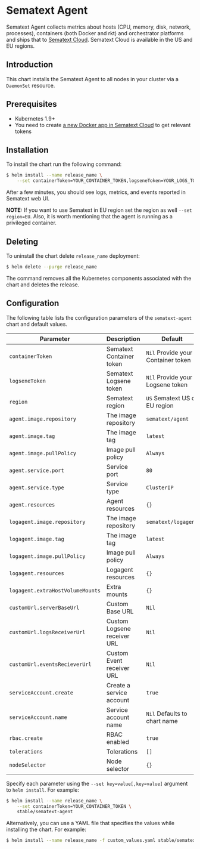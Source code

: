 # Sematext Agent

Sematext Agent collects metrics about hosts (CPU, memory, disk, network, processes), containers (both Docker and rkt) and orchestrator platforms and ships that to [Sematext Cloud](https://sematext.com/cloud). Sematext Cloud is available in the US and EU regions.

## Introduction

This chart installs the Sematext Agent to all nodes in your cluster via a `DaemonSet` resource.

## Prerequisites

- Kubernetes 1.9+
- You need to create [a new Docker app in Sematext Cloud](https://apps.sematext.com/ui/integrations/create/docker) to get relevant tokens

## Installation

To install the chart run the following command:

```bash
$ helm install --name release_name \
    --set containerToken=YOUR_CONTAINER_TOKEN,logseneToken=YOUR_LOGS_TOKEN stable/sematext-agent
```

After a few minutes, you should see logs, metrics, and events reported in Sematext web UI.

**NOTE:** If you want to use Sematext in EU region set the region as well `--set region=EU`. Also, it is worth mentioning that the agent is running as a privileged container.

## Deleting

To uninstall the chart delete `release_name` deployment:

```bash
$ helm delete --purge release_name
```

The command removes all the Kubernetes components associated with the chart and deletes the release.

## Configuration

The following table lists the configuration parameters of the `sematext-agent` chart and default values.

|             Parameter            |            Description            |                  Default                  |
|----------------------------------|-----------------------------------|-------------------------------------------|
| `containerToken`                 | Sematext Container token          | `Nil` Provide your Container token        |
| `logseneToken`                   | Sematext Logsene token            | `Nil` Provide your Logsene token          |
| `region`                         | Sematext region                   | `US` Sematext US or EU region             |
| `agent.image.repository`         | The image repository              | `sematext/agent`                          |
| `agent.image.tag`                | The image tag                     | `latest`                                  |
| `agent.image.pullPolicy`         | Image pull policy                 | `Always`                                  |
| `agent.service.port`             | Service port                      | `80`                                      |
| `agent.service.type`             | Service type                      | `ClusterIP`                               |
| `agent.resources`                | Agent resources                   | `{}`                                      |
| `logagent.image.repository`      | The image repository              | `sematext/logagent`                       |
| `logagent.image.tag`             | The image tag                     | `latest`                                  |
| `logagent.image.pullPolicy`      | Image pull policy                 | `Always`                                  |
| `logagent.resources`             | Logagent resources                | `{}`                                      |
| `logagent.extraHostVolumeMounts` | Extra mounts                      | `{}`                                      |
| `customUrl.serverBaseUrl`        | Custom Base URL                   | `Nil`                                     |
| `customUrl.logsReceiverUrl`      | Custom Logsene receiver URL       | `Nil`                                     |
| `customUrl.eventsRecieverUrl`    | Custom Event receiver URL         | `Nil`                                     |
| `serviceAccount.create`          | Create a service account          | `true`                                    |
| `serviceAccount.name`            | Service account name              | `Nil` Defaults to chart name              |
| `rbac.create`                    | RBAC enabled                      | `true`                                    |
| `tolerations`                    | Tolerations                       | `[]`                                      |
| `nodeSelector`                   | Node selector                     | `{}`                                      |

Specify each parameter using the `--set key=value[,key=value]` argument to `helm install`. For example:

```bash
$ helm install --name release_name \
    --set containerToken=YOUR_CONTAINER_TOKEN \
    stable/sematext-agent
```

Alternatively, you can use a YAML file that specifies the values while installing the chart. For example:

```bash
$ helm install --name release_name -f custom_values.yaml stable/sematext-agent
```
